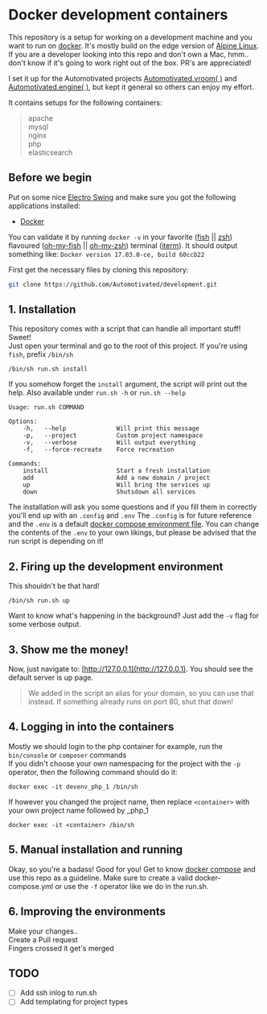 # Docker development containers
This repository is a setup for working on a development machine and you want to run on [docker](https://www.docker.com/). It's mostly build on the edge version of [Alpine Linux](https://alpinelinux.org/). 
If you are a developer looking into this repo and don't own a Mac, hmm.. don't know if it's going to work right out of the box. PR's are appreciated!

I set it up for the Automotivated projects [Automotivated.vroom( )](https://github.com/Automotivated/vroom) and [Automotivated.engine( )](https://github.com/Automotivated/engine), but kept it general so others can enjoy my effort.

It contains setups for the following containers:

> apache  
 mysql  
 nginx  
 php  
 elasticsearch

## Before we begin
Put on some nice [Electro Swing](https://www.youtube.com/watch?v=htbQgPh1DaA) and make sure you got the following applications installed:

- [Docker](https://www.docker.com/)

You can validate it by running `docker -v` in your favorite ([fish](https://fishshell.com/) || [zsh](http://www.zsh.org/)) flavoured ([oh-my-fish](https://github.com/oh-my-fish/oh-my-fish) || [oh-my-zsh](https://github.com/robbyrussell/oh-my-zsh)) terminal ([iterm](https://www.iterm2.com/)).
It should output something like: `Docker version 17.03.0-ce, build 60ccb22`

First get the necessary files by cloning this repository:
```sh
git clone https://github.com/Automotivated/development.git
```

## 1. Installation
This repository comes with a script that can handle all important stuff! Sweet!  
Just open your terminal and go to the root of this project. If you're using `fish`, prefix `/bin/sh`

`/bin/sh run.sh install`

If you somehow forget the `install` argument, the script will print out the help. Also available under `run.sh -h` or `run.sh --help`

```
Usage: run.sh COMMAND

Options:
    -h,   --help              Will print this message
    -p,   --project           Custom project namespace
    -v,   --verbose           Will output everything
    -f,   --force-recreate    Force recreation

Commands:
    install                   Start a fresh installation
    add                       Add a new domain / project
    up                        Will bring the services up
    down                      Shutsdown all services
```
The installation will ask you some questions and if you fill them in correctly you'll end up with an `.config` and `.env`
The `.config` is for future reference and the `.env` is a default [docker compose environment file](https://docs.docker.com/compose/environment-variables/#the-env-file).
You can change the contents of the `.env` to your own likings, but please be advised that the run script is depending on it!

## 2. Firing up the development environment
This shouldn't be that hard!

`/bin/sh run.sh up`

Want to know what's happening in the background? Just add the `-v` flag for some verbose output.

## 3. Show me the money!

Now, just navigate to: [http://127.0.0.1](http://127.0.0.1). You should see the default server is up page.
> We added in the script an alias for your domain, so you can use that instead. If something already runs on port 80, shut that down!

## 4. Logging in into the containers
Mostly we should login to the php container for example, run the `bin/console` or `composer` commands  
If you didn't choose your own namespacing for the project with the `-p` operator, then the following command should do it:

```
docker exec -it devenv_php_1 /bin/sh
```

If however you changed the project name, then replace `<container>` with your own project name followed by _php_1

```
docker exec -it <container> /bin/sh
```


## 5. Manual installation and running
Okay, so you're a badass! Good for you! Get to know [docker compose](https://docs.docker.com/compose/) and use this repo as a guideline.
Make sure to create a valid docker-compose.yml or use the `-f` operator like we do in the run.sh.


## 6. Improving the environments
Make your changes..  
Create a Pull request  
Fingers crossed it get's merged

## TODO
- [ ] Add ssh inlog to run.sh
- [ ] Add templating for project types
